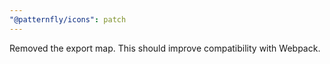 ```yaml
---
"@patternfly/icons": patch
---
```


Removed the export map. This should improve compatibility with Webpack.
